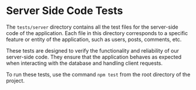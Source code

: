 # Server Side Code Tests

The `tests/server` directory contains all the test files for the server-side code of the application. Each file in this directory corresponds to a specific feature or entity of the application, such as users, posts, comments, etc.  

These tests are designed to verify the functionality and reliability of our server-side code. They ensure that the application behaves as expected when interacting with the database and handling client requests.  

To run these tests, use the command `npm test` from the root directory of the project.  